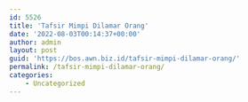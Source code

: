 ```yaml
---
id: 5526
title: 'Tafsir Mimpi Dilamar Orang'
date: '2022-08-03T00:14:37+00:00'
author: admin
layout: post
guid: 'https://bos.awn.biz.id/tafsir-mimpi-dilamar-orang/'
permalink: /tafsir-mimpi-dilamar-orang/
categories:
    - Uncategorized
---
```


